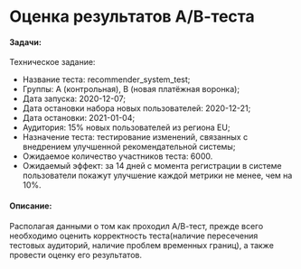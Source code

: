 # Оценка результатов А/В-теста

#### Задачи: 
Техническое задание: 
 - Название теста: recommender_system_test;
 - Группы: А (контрольная), B (новая платёжная воронка);
 - Дата запуска: 2020-12-07;
 - Дата остановки набора новых пользователей: 2020-12-21;
 - Дата остановки: 2021-01-04;
 - Аудитория: 15% новых пользователей из региона EU;
 - Назначение теста: тестирование изменений, связанных с внедрением улучшенной рекомендательной системы;
 - Ожидаемое количество участников теста: 6000.
 - Ожидаемый эффект: за 14 дней с момента регистрации в системе пользователи покажут улучшение каждой метрики не менее, чем на 10%.

#### Описание:
Располагая данными о том как проходил А/В-тест, прежде всего необходимо оценить корректность теста(наличие пересечения тестовых аудиторий, наличие проблем временных границ), а также провести оценку его результатов. 
